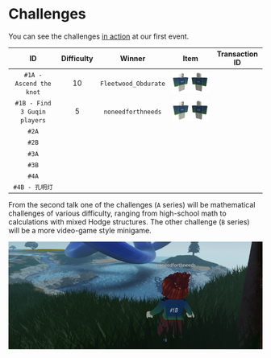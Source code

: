 # Challenges

You can see the challenges [in action](https://youtu.be/xNqGxgiP0Cc?t=1440) at our first event.

| ID | Difficulty | Winner | Item | Transaction ID |
| :--: | :----------: | :------: | :-----: | :--------------: |
| `#1A - Ascend the knot` | 10 | `Fleetwood_Obdurate` | ![](prize1a.png) | |
| `#1B - Find 3 Guqin players` | 5 | `noneedforthneeds` | ![](prize1b.png) | |
| `#2A` | | | | |
| `#2B` | | | | |
| `#3A` | | | | |
| `#3B` | | | | |
| `#4A` | | | | |
| `#4B - 孔明灯` | | | | |

From the second talk one of the challenges (`A` series) will be mathematical challenges of various difficulty, ranging from high-school math to calculations with mixed Hodge structures. The other challenge (`B` series) will be a more video-game style minigame.

<p align="center">
  <img src="winner.png">
</p>
